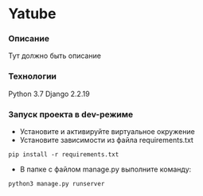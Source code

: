 # Yatube

### Описание
Тут должно быть описание

### Технологии

Python 3.7 
Django 2.2.19

### Запуск проекта в dev-режиме

- Установите и активируйте виртуальное окружение 
- Установите зависимости из файла requirements.txt
``` 
pip install -r requirements.txt 
```
- В папке с файлом manage.py выполните команду:
``` 
python3 manage.py runserver 
```

